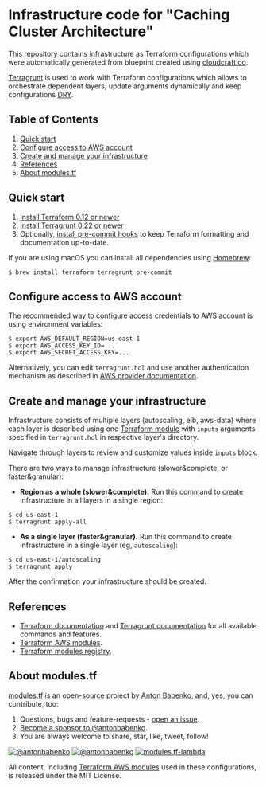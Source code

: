 # Infrastructure code for "Caching Cluster Architecture"

This repository contains infrastructure as Terraform configurations which were automatically generated from blueprint created using [cloudcraft.co](https://cloudcraft.co/app).

[Terragrunt](https://terragrunt.gruntwork.io/) is used to work with Terraform configurations which allows to orchestrate dependent layers, update arguments dynamically and keep configurations [DRY](https://en.wikipedia.org/wiki/Don%27t_repeat_yourself).

## Table of Contents

1. [Quick start](#quick-start)
1. [Configure access to AWS account](#configure-access-to-aws-account)
1. [Create and manage your infrastructure](#create-and-manage-your-infrastructure)
1. [References](#references)
1. [About modules.tf](#about-modulestf)


## Quick start

1. [Install Terraform 0.12 or newer](https://www.terraform.io/intro/getting-started/install.html)
1. [Install Terragrunt 0.22 or newer](https://terragrunt.gruntwork.io/docs/getting-started/install/)
1. Optionally, [install pre-commit hooks](https://pre-commit.com/#install) to keep Terraform formatting and documentation up-to-date.

If you are using macOS you can install all dependencies using [Homebrew](https://brew.sh/):

    $ brew install terraform terragrunt pre-commit

## Configure access to AWS account

The recommended way to configure access credentials to AWS account is using environment variables:

```
$ export AWS_DEFAULT_REGION=us-east-1
$ export AWS_ACCESS_KEY_ID=...
$ export AWS_SECRET_ACCESS_KEY=...
```

Alternatively, you can edit `terragrunt.hcl` and use another authentication mechanism as described in [AWS provider documentation](https://www.terraform.io/docs/providers/aws/index.html#authentication).

## Create and manage your infrastructure

Infrastructure consists of multiple layers (autoscaling, elb, aws-data) where each layer is described using one [Terraform module](https://www.terraform.io/docs/configuration/modules.html) with `inputs` arguments specified in `terragrunt.hcl` in respective layer's directory.

Navigate through layers to review and customize values inside `inputs` block.

There are two ways to manage infrastructure (slower&complete, or faster&granular):
- **Region as a whole (slower&complete).** Run this command to create infrastructure in all layers in a single region:

```
$ cd us-east-1
$ terragrunt apply-all
```

- **As a single layer (faster&granular).** Run this command to create infrastructure in a single layer (eg, `autoscaling`):

```
$ cd us-east-1/autoscaling
$ terragrunt apply
```

After the confirmation your infrastructure should be created.


## References

* [Terraform documentation](https://www.terraform.io/docs/) and [Terragrunt documentation](https://terragrunt.gruntwork.io/docs/) for all available commands and features.
* [Terraform AWS modules](https://github.com/terraform-aws-modules/).
* [Terraform modules registry](https://registry.terraform.io/).


## About modules.tf

[modules.tf](https://github.com/antonbabenko/modules.tf-lambda) is an open-source project by [Anton Babenko](https://github.com/antonbabenko), and, yes, you can contribute, too:
1. Questions, bugs and feature-requests - [open an issue](https://github.com/antonbabenko/modules.tf-lambda).
1. [Become a sponsor to @antonbabenko](https://github.com/sponsors/antonbabenko/).
1. You are always welcome to share, star, like, tweet, follow!

[![@antonbabenko](https://img.shields.io/twitter/follow/antonbabenko.svg?style=flat&label=Follow%20@antonbabenko%20on%20Twitter)](https://twitter.com/antonbabenko) 
[![@antonbabenko](https://img.shields.io/github/followers/antonbabenko?style=flat&label=Follow%20@antonbabenko%20on%20Github)](https://github.com/antonbabenko) 
[![modules.tf-lambda](https://img.shields.io/github/stars/antonbabenko/modules.tf-lambda?style=flat&label=Star%20modules.tf-lambda%20on%20Github)](https://github.com/antonbabenko/modules.tf-lambda)

All content, including [Terraform AWS modules](https://github.com/terraform-aws-modules/) used in these configurations, is released under the MIT License.
